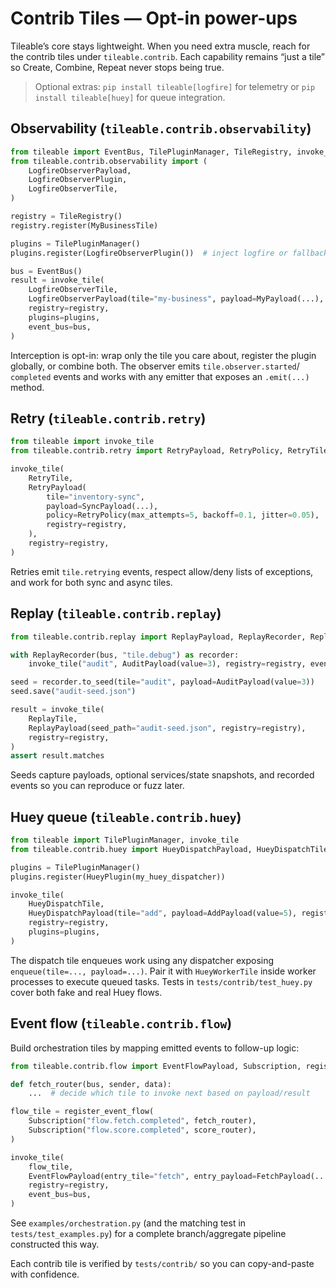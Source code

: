 # Contrib Tiles — Opt-in power-ups

Tileable’s core stays lightweight. When you need extra muscle, reach for the
contrib tiles under `tileable.contrib`. Each capability remains “just a tile” so
Create, Combine, Repeat never stops being true.

> Optional extras: `pip install tileable[logfire]` for telemetry or
> `pip install tileable[huey]` for queue integration.

## Observability (`tileable.contrib.observability`)

```python
from tileable import EventBus, TilePluginManager, TileRegistry, invoke_tile
from tileable.contrib.observability import (
    LogfireObserverPayload,
    LogfireObserverPlugin,
    LogfireObserverTile,
)

registry = TileRegistry()
registry.register(MyBusinessTile)

plugins = TilePluginManager()
plugins.register(LogfireObserverPlugin())  # inject logfire or fallback logger

bus = EventBus()
result = invoke_tile(
    LogfireObserverTile,
    LogfireObserverPayload(tile="my-business", payload=MyPayload(...), registry=registry),
    registry=registry,
    plugins=plugins,
    event_bus=bus,
)
```

Interception is opt-in: wrap only the tile you care about, register the plugin
globally, or combine both. The observer emits `tile.observer.started`/
`completed` events and works with any emitter that exposes an `.emit(...)`
method.

## Retry (`tileable.contrib.retry`)

```python
from tileable import invoke_tile
from tileable.contrib.retry import RetryPayload, RetryPolicy, RetryTile

invoke_tile(
    RetryTile,
    RetryPayload(
        tile="inventory-sync",
        payload=SyncPayload(...),
        policy=RetryPolicy(max_attempts=5, backoff=0.1, jitter=0.05),
        registry=registry,
    ),
    registry=registry,
)
```

Retries emit `tile.retrying` events, respect allow/deny lists of exceptions, and
work for both sync and async tiles.

## Replay (`tileable.contrib.replay`)

```python
from tileable.contrib.replay import ReplayPayload, ReplayRecorder, ReplayTile

with ReplayRecorder(bus, "tile.debug") as recorder:
    invoke_tile("audit", AuditPayload(value=3), registry=registry, event_bus=bus)

seed = recorder.to_seed(tile="audit", payload=AuditPayload(value=3))
seed.save("audit-seed.json")

result = invoke_tile(
    ReplayTile,
    ReplayPayload(seed_path="audit-seed.json", registry=registry),
    registry=registry,
)
assert result.matches
```

Seeds capture payloads, optional services/state snapshots, and recorded events
so you can reproduce or fuzz later.

## Huey queue (`tileable.contrib.huey`)

```python
from tileable import TilePluginManager, invoke_tile
from tileable.contrib.huey import HueyDispatchPayload, HueyDispatchTile, HueyPlugin

plugins = TilePluginManager()
plugins.register(HueyPlugin(my_huey_dispatcher))

invoke_tile(
    HueyDispatchTile,
    HueyDispatchPayload(tile="add", payload=AddPayload(value=5), registry=registry),
    registry=registry,
    plugins=plugins,
)
```

The dispatch tile enqueues work using any dispatcher exposing
`enqueue(tile=..., payload=...)`. Pair it with `HueyWorkerTile` inside worker
processes to execute queued tasks. Tests in `tests/contrib/test_huey.py` cover
both fake and real Huey flows.

## Event flow (`tileable.contrib.flow`)

Build orchestration tiles by mapping emitted events to follow-up logic:

```python
from tileable.contrib.flow import EventFlowPayload, Subscription, register_event_flow

def fetch_router(bus, sender, data):
    ...  # decide which tile to invoke next based on payload/result

flow_tile = register_event_flow(
    Subscription("flow.fetch.completed", fetch_router),
    Subscription("flow.score.completed", score_router),
)

invoke_tile(
    flow_tile,
    EventFlowPayload(entry_tile="fetch", entry_payload=FetchPayload(...), registry=registry),
    registry=registry,
    event_bus=bus,
)
```

See `examples/orchestration.py` (and the matching test in `tests/test_examples.py`) for a complete branch/aggregate pipeline constructed this way.

Each contrib tile is verified by `tests/contrib/` so you can copy-and-paste with
confidence.
